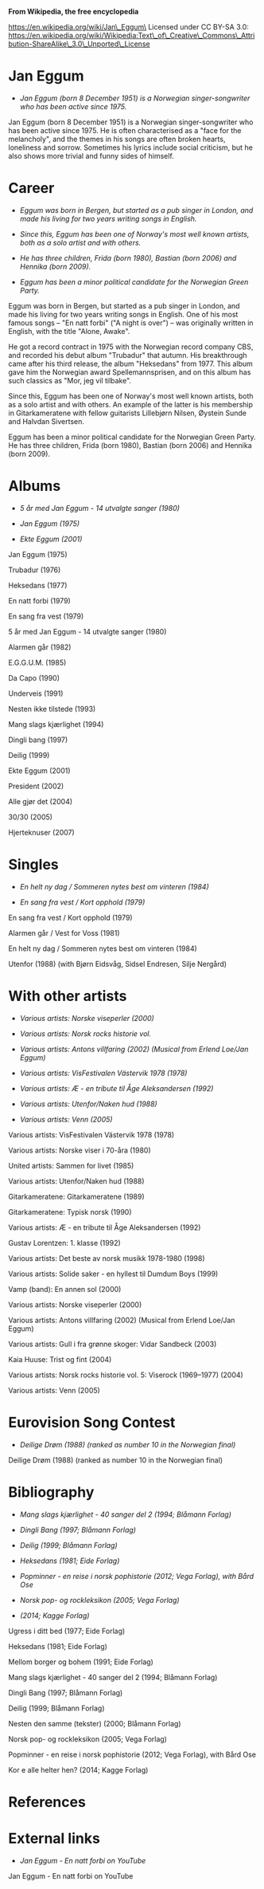 **From Wikipedia, the free encyclopedia**

https://en.wikipedia.org/wiki/Jan\_Eggum\
Licensed under CC BY-SA 3.0:\
https://en.wikipedia.org/wiki/Wikipedia:Text\_of\_Creative\_Commons\_Attribution-ShareAlike\_3.0\_Unported\_License

Jan Eggum
=========

-   *Jan Eggum (born 8 December 1951) is a Norwegian singer-songwriter
    who has been active since 1975.*

Jan Eggum (born 8 December 1951) is a Norwegian singer-songwriter who
has been active since 1975. He is often characterised as a "face for the
melancholy", and the themes in his songs are often broken hearts,
loneliness and sorrow. Sometimes his lyrics include social criticism,
but he also shows more trivial and funny sides of himself.

Career
======

-   *Eggum was born in Bergen, but started as a pub singer in London,
    and made his living for two years writing songs in English.*

-   *Since this, Eggum has been one of Norway's most well known artists,
    both as a solo artist and with others.*

-   *He has three children, Frida (born 1980), Bastian (born 2006) and
    Hennika (born 2009).*

-   *Eggum has been a minor political candidate for the Norwegian Green
    Party.*

Eggum was born in Bergen, but started as a pub singer in London, and
made his living for two years writing songs in English. One of his most
famous songs – "En natt forbi" ("A night is over") – was originally
written in English, with the title "Alone, Awake".

He got a record contract in 1975 with the Norwegian record company CBS,
and recorded his debut album "Trubadur" that autumn. His breakthrough
came after his third release, the album "Heksedans" from 1977. This
album gave him the Norwegian award Spellemannsprisen, and on this album
has such classics as "Mor, jeg vil tilbake".

Since this, Eggum has been one of Norway's most well known artists, both
as a solo artist and with others. An example of the latter is his
membership in Gitarkameratene with fellow guitarists Lillebjørn Nilsen,
Øystein Sunde and Halvdan Sivertsen.

Eggum has been a minor political candidate for the Norwegian Green
Party. He has three children, Frida (born 1980), Bastian (born 2006) and
Hennika (born 2009).

Albums
======

-   *5 år med Jan Eggum - 14 utvalgte sanger (1980)*

-   *Jan Eggum (1975)*

-   *Ekte Eggum (2001)*

Jan Eggum (1975)

Trubadur (1976)

Heksedans (1977)

En natt forbi (1979)

En sang fra vest (1979)

5 år med Jan Eggum - 14 utvalgte sanger (1980)

Alarmen går (1982)

E.G.G.U.M. (1985)

Da Capo (1990)

Underveis (1991)

Nesten ikke tilstede (1993)

Mang slags kjærlighet (1994)

Dingli bang (1997)

Deilig (1999)

Ekte Eggum (2001)

President (2002)

Alle gjør det (2004)

30/30 (2005)

Hjerteknuser (2007)

Singles
=======

-   *En helt ny dag / Sommeren nytes best om vinteren (1984)*

-   *En sang fra vest / Kort opphold (1979)*

En sang fra vest / Kort opphold (1979)

Alarmen går / Vest for Voss (1981)

En helt ny dag / Sommeren nytes best om vinteren (1984)

Utenfor (1988) (with Bjørn Eidsvåg, Sidsel Endresen, Silje Nergård)

With other artists
==================

-   *Various artists: Norske viseperler (2000)*

-   *Various artists: Norsk rocks historie vol.*

-   *Various artists: Antons villfaring (2002) (Musical from Erlend
    Loe/Jan Eggum)*

-   *Various artists: VisFestivalen Västervik 1978 (1978)*

-   *Various artists: Æ - en tribute til Åge Aleksandersen (1992)*

-   *Various artists: Utenfor/Naken hud (1988)*

-   *Various artists: Venn (2005)*

Various artists: VisFestivalen Västervik 1978 (1978)

Various artists: Norske viser i 70-åra (1980)

United artists: Sammen for livet (1985)

Various artists: Utenfor/Naken hud (1988)

Gitarkameratene: Gitarkameratene (1989)

Gitarkameratene: Typisk norsk (1990)

Various artists: Æ - en tribute til Åge Aleksandersen (1992)

Gustav Lorentzen: 1. klasse (1992)

Various artists: Det beste av norsk musikk 1978-1980 (1998)

Various artists: Solide saker - en hyllest til Dumdum Boys (1999)

Vamp (band): En annen sol (2000)

Various artists: Norske viseperler (2000)

Various artists: Antons villfaring (2002) (Musical from Erlend Loe/Jan
Eggum)

Various artists: Gull i fra grønne skoger: Vidar Sandbeck (2003)

Kaia Huuse: Trist og fint (2004)

Various artists: Norsk rocks historie vol. 5: Viserock (1969–1977)
(2004)

Various artists: Venn (2005)

Eurovision Song Contest
=======================

-   *Deilige Drøm (1988) (ranked as number 10 in the Norwegian final)*

Deilige Drøm (1988) (ranked as number 10 in the Norwegian final)

Bibliography
============

-   *Mang slags kjærlighet - 40 sanger del 2 (1994; Blåmann Forlag)*

-   *Dingli Bang (1997; Blåmann Forlag)*

-   *Deilig (1999; Blåmann Forlag)*

-   *Heksedans (1981; Eide Forlag)*

-   *Popminner - en reise i norsk pophistorie (2012; Vega Forlag), with
    Bård Ose*

-   *Norsk pop- og rockleksikon (2005; Vega Forlag)*

-   *(2014; Kagge Forlag)*

Ugress i ditt bed (1977; Eide Forlag)

Heksedans (1981; Eide Forlag)

Mellom borger og bohem (1991; Eide Forlag)

Mang slags kjærlighet - 40 sanger del 2 (1994; Blåmann Forlag)

Dingli Bang (1997; Blåmann Forlag)

Deilig (1999; Blåmann Forlag)

Nesten den samme (tekster) (2000; Blåmann Forlag)

Norsk pop- og rockleksikon (2005; Vega Forlag)

Popminner - en reise i norsk pophistorie (2012; Vega Forlag), with Bård
Ose

Kor e alle helter hen? (2014; Kagge Forlag)

References
==========

External links
==============

-   *Jan Eggum - En natt forbi on YouTube*

Jan Eggum - En natt forbi on YouTube
